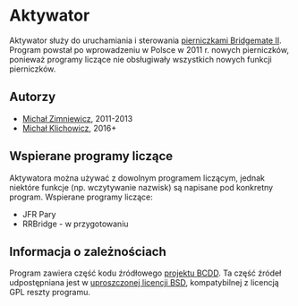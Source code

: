 # Aktywator

Aktywator służy do uruchamiania i sterowania [pierniczkami Bridgemate II](http://www.bridgemate.com/). Program powstał po wprowadzeniu w Polsce w 2011 r. nowych pierniczków, ponieważ programy liczące nie obsługiwały wszystkich nowych funkcji pierniczków.

## Autorzy

* [Michał Zimniewicz](https://github.com/michzimny), 2011-2013
* [Michał Klichowicz](https://github.com/emkael), 2016+

## Wspierane programy liczące

Aktywatora można używać z dowolnym programem liczącym, jednak niektóre funkcje (np. wczytywanie nazwisk) są napisane pod konkretny program. Wspierane programy liczące:

* JFR Pary
* RRBridge - w przygotowaniu

## Informacja o zależnościach

Program zawiera część kodu źródłowego [projektu BCDD](http://github.com/emkael/bcdd). Ta część źródeł udpostępniana jest w [uproszczonej licencji BSD](https://opensource.org/licenses/BSD-2-Clause), kompatybilnej z licencją GPL reszty programu.

